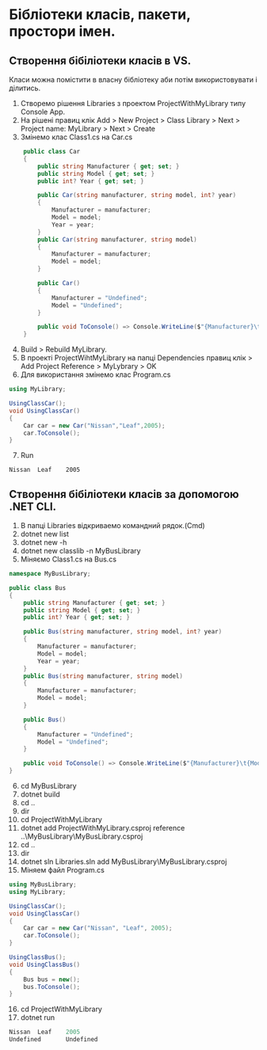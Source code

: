 # Бібліотеки класів, пакети, простори імен.

## Створення бібіліотеки класів в VS.

Класи можна помістити в власну бібліотеку аби потім використовувати і ділитись.

1. Створемо рішення Libraries з проектом ProjectWithMyLibrary типу Console App.
2. На рішені правиц клік Add > New Project > Class Library > Next > Project name: MyLibrary > Next > Create
3. Змінемо клас Class1.cs на Car.cs
```cs
    public class Car
    {
        public string Manufacturer { get; set; }
        public string Model { get; set; }
        public int? Year { get; set; }

        public Car(string manufacturer, string model, int? year)
        {
            Manufacturer = manufacturer;
            Model = model;
            Year = year;
        }
        public Car(string manufacturer, string model)
        {
            Manufacturer = manufacturer;
            Model = model;
        }

        public Car()
        {
            Manufacturer = "Undefined";
            Model = "Undefined";
        }

        public void ToConsole() => Console.WriteLine($"{Manufacturer}\t{Model}\t{Year}");
    }
```
4. Build > Rebuild MyLibrary.
5. В проекті ProjectWihtMyLibrary на папці Dependencies правиц клік > Add Project Reference > MyLybrary > OK
6. Для використання змінемо клас Program.cs
```cs
using MyLibrary;

UsingClassCar();
void UsingClassCar()
{
    Car car = new Car("Nissan","Leaf",2005);
    car.ToConsole();
}
```
7. Run
```
Nissan  Leaf    2005
```

## Створення бібіліотеки класів за допомогою .NET CLI.

1. В папці Libraries відкриваемо командний рядок.(Cmd)
2. dotnet new list
3. dotnet new -h
4. dotnet new classlib -n MyBusLibrary
5. Міняємо Class1.cs на Bus.cs
```cs
namespace MyBusLibrary;

public class Bus
{
    public string Manufacturer { get; set; }
    public string Model { get; set; }
    public int? Year { get; set; }

    public Bus(string manufacturer, string model, int? year)
    {
        Manufacturer = manufacturer;
        Model = model;
        Year = year;
    }
    public Bus(string manufacturer, string model)
    {
        Manufacturer = manufacturer;
        Model = model;
    }

    public Bus()
    {
        Manufacturer = "Undefined";
        Model = "Undefined";
    }

    public void ToConsole() => Console.WriteLine($"{Manufacturer}\t{Model}\t{Year}");
}
```
6. cd MyBusLibrary
7. dotnet build
8. cd ..
9. dir
10. cd ProjectWithMyLibrary
11. dotnet add ProjectWithMyLibrary.csproj reference ..\MyBusLibrary\MyBusLibrary.csproj
12. cd ..
13. dir
14. dotnet sln Libraries.sln add MyBusLibrary\MyBusLibrary.csproj
15. Міняем файл Program.cs
```cs
using MyBusLibrary;
using MyLibrary;

UsingClassCar();
void UsingClassCar()
{
    Car car = new Car("Nissan", "Leaf", 2005);
    car.ToConsole();
}

UsingClassBus();
void UsingClassBus()
{
    Bus bus = new();
    bus.ToConsole();
}
```
16. cd ProjectWithMyLibrary
17. dotnet run

```cs
Nissan  Leaf    2005
Undefined       Undefined
```

